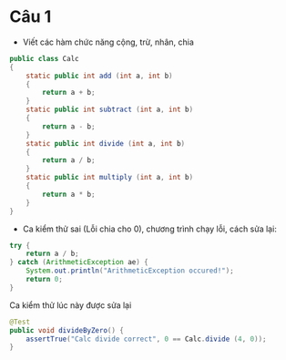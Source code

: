 # Câu 1

* Viết các hàm chức năng cộng, trừ, nhân, chia

```java
public class Calc
{
    static public int add (int a, int b)
    {
        return a + b;
    }
    static public int subtract (int a, int b)
    {
        return a - b;
    }
    static public int divide (int a, int b)
    {
        return a / b;
    }
    static public int multiply (int a, int b)
    {
        return a * b;
    }
}
```

* Ca kiểm thử sai (Lỗi chia cho 0), chương trình chạy lỗi, cách sửa lại:

```java
try {
    return a / b;
} catch (ArithmeticException ae) {
    System.out.println("ArithmeticException occured!");
    return 0;
}
```

Ca kiểm thử lúc này được sửa lại

```java
@Test
public void divideByZero() {
    assertTrue("Calc divide correct", 0 == Calc.divide (4, 0));
}
```